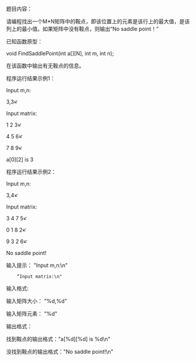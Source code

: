 题目内容：

请编程找出一个M*N矩阵中的鞍点，即该位置上的元素是该行上的最大值，是该列上的最小值。如果矩阵中没有鞍点，则输出“No saddle point！”

已知函数原型：

void FindSaddlePoint(int a[][N], int m, int n);

在该函数中输出有无鞍点的信息。

程序运行结果示例1：


Input m,n:

3,3↙

Input matrix:

1 2 3↙

4 5 6↙

7 8 9↙

a[0][2] is 3



程序运行结果示例2：


Input m,n:

3,4↙

Input matrix:

3 4 7 5↙

0 1 8 2↙

9 3 2 6↙

No saddle point!



输入提示： "Input m,n:\n"

        “Input matrix:\n" 

输入格式: 

输入矩阵大小： "%d,%d"

输入矩阵元素： "%d"

输出格式：

找到鞍点的输出格式："a[%d][%d] is %d\n"

没找到鞍点的输出格式："No saddle point!\n"